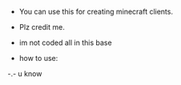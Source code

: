 - You can use this for creating minecraft clients.
- Plz credit me.
- im not coded all in this base


- how to use:

-.-
u know

